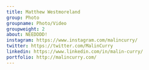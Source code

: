 ```yaml
---
title: Matthew Westmoreland
group: Photo
groupname: Photo/Video
groupweight: 2
about: NEEDDDD!
instagram: https://www.instagram.com/malincurry/
twitter: https://twitter.com/MalinCurry
linkedin: https://www.linkedin.com/in/malin-curry/
portfolio: http://malincurry.com/
---
```


